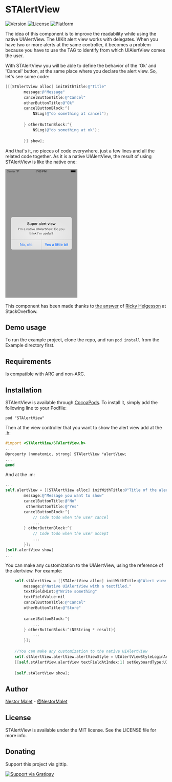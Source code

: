 # STAlertView
[![Version](https://img.shields.io/cocoapods/v/STAlertView.svg?style=flat)](http://cocoadocs.org/docsets/STAlertView)
[![License](https://img.shields.io/cocoapods/l/STAlertView.svg?style=flat)](http://cocoadocs.org/docsets/STAlertView)
[![Platform](https://img.shields.io/cocoapods/p/STAlertView.svg?style=flat)](http://cocoadocs.org/docsets/STAlertView)

The idea of this component is to improve the readability while using the native UIAlertView. The UIKit alert view works with delegates. When you have two or more alerts at the same controller, it becomes a problem because you have to use the TAG to identify from which UIAlertView comes the user.

With STAlertView you will be able to define the behavior of the 'Ok' and 'Cancel' button, at the same place where you declare the alert view. So, let's see some code:

```Objective-C
[[[STAlertView alloc] initWithTitle:@"Title" 
        message:@"Message"
        cancelButtonTitle:@"Cancel"
        otherButtonTitle:@"Ok"
        cancelButtonBlock:^{
            NSLog(@"do something at cancel");
            
        } otherButtonBlock:^{
            NSLog(@"do something at ok");
            
        }] show];
```
And that's it, no pieces of code everywhere, just a few lines and all the related code together. As it is a native UIAlertView, the result of using STAlertView is like the native one:

![Screenshot](Screenshots/screenshot.png "STAlertView example")

This component has been made thanks to [the answer](http://stackoverflow.com/a/10243357) of [Ricky Helgesson](http://stackoverflow.com/users/947853/ricky-helgesson) at StackOverflow.

## Demo usage

To run the example project, clone the repo, and run `pod install` from the Example directory first.


## Requirements

Is compatible with ARC and non-ARC.

## Installation

STAlertView is available through [CocoaPods](http://cocoapods.org). To install
it, simply add the following line to your Podfile:

    pod "STAlertView"

Then at the view controller that you want to show the alert view add at the .h:

```objective-c
#import <STAlertView/STAlertView.h>
...
@property (nonatomic, strong) STAlertView *alertView;
...
@end
```

And at the .m:

```objective-c
...
self.alertView = [[STAlertView alloc] initWithTitle:@"Title of the alert" 
        message:@"Message you want to show"
        cancelButtonTitle:@"No" 
         otherButtonTitle:@"Yes"
        cancelButtonBlock:^{
            // Code todo when the user cancel
            ...
        } otherButtonBlock:^{
            // Code todo when the user accept
            ...
        }];
[self.alertView show]
...
```

You can make any customization to the UIAlertView, using the reference of the alertview. For example:

```objective-c
    self.stAlertView = [[STAlertView alloc] initWithTitle:@"Alert view with a textfield"
        message:@"Native UIAlertView with a textfiled."
        textFieldHint:@"Write something"
        textFieldValue:nil
        cancelButtonTitle:@"Cancel"
        otherButtonTitle:@"Store"

        cancelButtonBlock:^{
            ...
        } otherButtonBlock:^(NSString * result){
            ...
        }];

    //You can make any customization to the native UIAlertView
    self.stAlertView.alertView.alertViewStyle = UIAlertViewStyleLoginAndPasswordInput;
    [[self.stAlertView.alertView textFieldAtIndex:1] setKeyboardType:UIKeyboardTypeNumbersAndPunctuation];

    [self.stAlertView show];
```
## Author

[Nestor Malet](http://nestor.cat) - [@NestorMalet](http://twitter.com/NestorMalet)

## License

STAlertView is available under the MIT license. See the LICENSE file for more info.

## Donating

Support this project via gittip.

<a href="https://gratipay.com/nmaletm/" target="_blank">
  <img alt="Support via Gratipay" src="https://rawgithub.com/twolfson/gittip-badge/0.2.0/dist/gittip.png"/>
</a>

